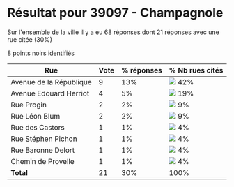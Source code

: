 # Résultat pour 39097 - Champagnole

Sur l'ensemble de la ville il y a eu 68 réponses dont 21 réponses avec une rue citée (30%)

8 points noirs identifiés

| Rue | Vote | % réponses | % Nb rues cités|
|-----|------|------------|----------------|
| Avenue de la République | 9 | 13% | <img src="../../img/bar_42.gif" />&nbsp;42%|
| Avenue Edouard Herriot | 4 | 5% | <img src="../../img/bar_19.gif" />&nbsp;19%|
| Rue Progin | 2 | 2% | <img src="../../img/bar_9.gif" />&nbsp;9%|
| Rue Léon Blum | 2 | 2% | <img src="../../img/bar_9.gif" />&nbsp;9%|
| Rue des Castors | 1 | 1% | <img src="../../img/bar_4.gif" />&nbsp;4%|
| Rue Stéphen Pichon | 1 | 1% | <img src="../../img/bar_4.gif" />&nbsp;4%|
| Rue Baronne Delort | 1 | 1% | <img src="../../img/bar_4.gif" />&nbsp;4%|
| Chemin de Provelle | 1 | 1% | <img src="../../img/bar_4.gif" />&nbsp;4%|
| **Total** | 21 | 30% | 100%|
